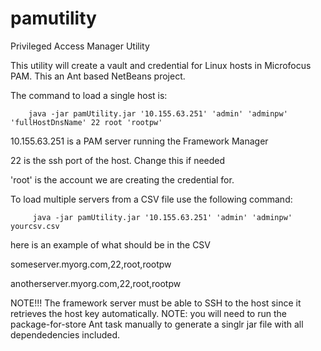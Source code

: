 # pamutility
Privileged Access Manager Utility

This utility will create a vault and credential for Linux hosts in Microfocus PAM.  This an Ant based NetBeans project.

The command to load a single host is:

        java -jar pamUtility.jar '10.155.63.251' 'admin' 'adminpw' 'fullHostDnsName' 22 root 'rootpw'


10.155.63.251 is a PAM server running the Framework Manager

22 is the ssh port of the host. Change this if needed

'root' is the account we are creating the credential for.


To load multiple servers from a CSV file use the following command:

         java -jar pamUtility.jar '10.155.63.251' 'admin' 'adminpw' yourcsv.csv


here is an example of what should be in the CSV

someserver.myorg.com,22,root,rootpw

anotherserver.myorg.com,22,root,rootpw


NOTE!!! The framework server must be able to SSH to the host since it retrieves the host key automatically.
NOTE: you will need to run the package-for-store Ant task manually to generate a singlr jar file with all dependedencies included.

